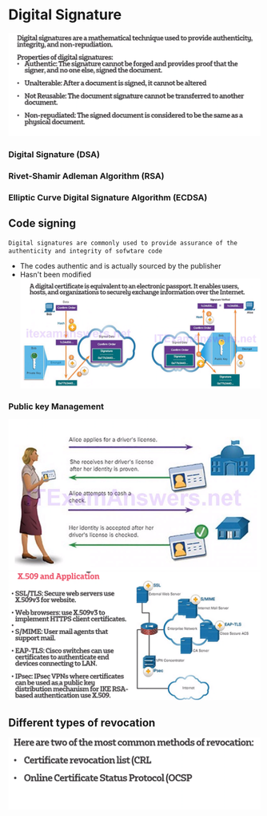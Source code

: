 # Digital Signature
![img_21.png](img_21.png)

### Digital Signature (DSA) 
### Rivet-Shamir Adleman Algorithm (RSA)
### Elliptic Curve Digital Signature Algorithm (ECDSA)

## Code signing
    Digital signatures are commonly used to provide assurance of the authenticity and integrity of sofwtare code
* The codes authentic and is actually sourced by the publisher
* Hasn't been modified
![img_22.png](img_22.png)

### Public key Management
![img_23.png](img_23.png)
![img_24.png](img_24.png)

## Different types of revocation 
![img_25.png](img_25.png)
